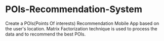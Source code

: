 # POIs-Recommendation-System
Create a POIs(Points Of interests) Recommendation Mobile App based on the user's location.
Matrix Factorization technique is used to process the data and to recommend the best POIs.

